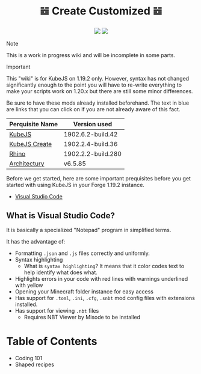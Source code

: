 # <p align="center" dir="auto">𝌤 Create Customized 𝌤</p>
<p align="center" dir="auto"><a href="https://"><img src="https://img.shields.io/badge/Available%20for-1.19.2%E2%94%831.18.2-orange"></a> <a href="https://"><img src="https://img.shields.io/badge/Liscense-MIT-blueviolet"></a></p>

> [!NOTE]
> This is a work in progress wiki and will be incomplete in some parts.

<!--

> [!NOTE]
> Highlights information that users should take into account, even when skimming.

> [!TIP]
> Optional information to help a user be more successful.

> [!IMPORTANT]
> Crucial information necessary for users to succeed.

> [!WARNING]
> Critical content demanding immediate user attention due to potential risks.

> [!CAUTION]
> Negative potential consequences of an action.

-->

> [!IMPORTANT]
> This "wiki" is for KubeJS on 1.19.2 only. However, syntax has not changed significantly enough to the point you will have to re-write everything to make your scripts work on 1.20.x but there are still some minor differences.

Be sure to have these mods already installed beforehand. The text in blue are links that you can click on if you are not already aware of this fact.

| Perquisite Name | Version used |
| --- | --- |
| [KubeJS](https://www.curseforge.com/minecraft/mc-mods/kubejs) | 1902.6.2-build.42 |
| [KubeJS Create](https://www.curseforge.com/minecraft/mc-mods/kubejs-create) | 1902.2.4-build.36 |
| [Rhino](https://www.curseforge.com/minecraft/mc-mods/rhino) | 1902.2.2-build.280 |
| [Architectury](https://www.curseforge.com/minecraft/mc-mods/architectury-api) | v6.5.85 |

Before we get started, here are some important prequisites before you get started with using KubeJS in your Forge 1.19.2 instance.

* [Visual Studio Code](https://code.visualstudio.com/)

## What is Visual Studio Code?

It is basically a specialized "Notepad" program in simplified terms.

It has the advantage of: 

- Formatting `.json` and `.js` files correctly and uniformly.
- Syntax highlighting
  - What is `syntax highlighting`? It means that it color codes text to help identify what does what.
- Highlights errors in your code with red lines with warnings underlined with yellow
- Opening your Minecraft folder instance for easy access
- Has support for `.toml`, `.ini`, `.cfg`, `.snbt` mod config files with extensions installed.
- Has support for viewing `.nbt` files
  - Requires NBT Viewer by Misode to be installed

# Table of Contents

- Coding 101
- Shaped recipes